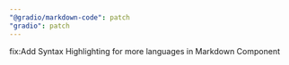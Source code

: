 ```yaml
---
"@gradio/markdown-code": patch
"gradio": patch
---
```


fix:Add Syntax Highlighting for more languages in Markdown Component

